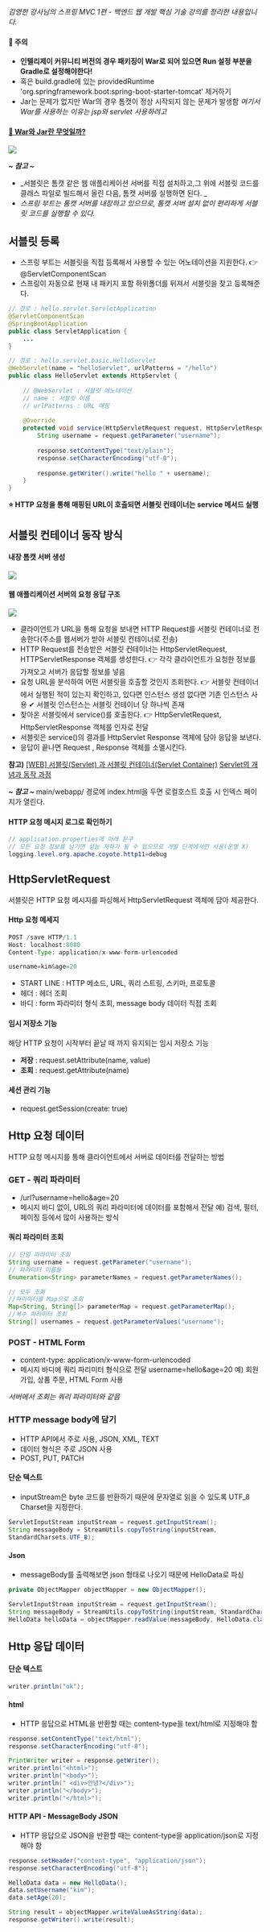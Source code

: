 _김영한 강사님의 스프링 MVC 1편 - 백엔드 웹 개발 핵심 기술 강의를 정리한 내용입니다._

#### 🚨 주의
- **인텔리제이 커뮤니티 버전의 경우 패키징이 War로 되어 있으면 Run 설정 부분을 Gradle로 설정해야한다!**
- 혹은 build.gradle에 있는 providedRuntime 'org.springframework.boot:spring-boot-starter-tomcat' 제거하기
- Jar는 문제가 없지만 War의 경우 톰캣이 정상 시작되지 않는 문제가 발생함
_여기서 War를 사용하는 이유는 jsp와 servlet 사용하려고_

#### [🤔 War와 Jar란 무엇일까?](https://velog.io/@3hee_11/War%EC%99%80-Jar%EB%9E%80-%EB%AC%B4%EC%97%87%EC%9D%BC%EA%B9%8C)

![](https://images.velog.io/images/3hee_11/post/e64af305-c2f3-4bfd-ae66-dae07116469c/image.png)

**_~ 참고 ~_**
- _서블릿은 톰캣 같은 웹 애플리케이션 서버를 직접 설치하고,그 위에 서블릿 코드를 클래스 파일로 빌드해서 올린 다음, 톰캣 서버를 실행하면 된다. _
- _스프링 부트는 톰캣 서버를 내장하고 있으므로, 톰캣 서버 설치 없이 편리하게 서블릿 코드를 실행할 수 있다._

## 서블릿 등록
- 스프링 부트는 서블릿을 직접 등록해서 사용할 수 있는 어노테이션을 지원한다.
👉 @ServletComponentScan
- 스프링이 자동으로 현재 내 패키지 포함 하위폴더를 뒤져서 서블릿을 찾고 등록해준다.
```java
// 경로 : hello.servlet.ServletApplication
@ServletComponentScan 
@SpringBootApplication
public class ServletApplication {
	...
}
```
```java
// 경로 : hello.servlet.basic.HelloServlet
@WebServlet(name = "helloServlet", urlPatterns = "/hello")
public class HelloServlet extends HttpServlet {
 	
    // @WebServlet : 서블릿 애노테이션
	// name : 서블릿 이름
	// urlPatterns : URL 매핑
    
    @Override
    protected void service(HttpServletRequest request, HttpServletResponse response) throws ServletException, IOException {
     	String username = request.getParameter("username");
     	
        response.setContentType("text/plain");
     	response.setCharacterEncoding("utf-8");
        
     	response.getWriter().write("hello " + username);
    }
}
```
**⭐ HTTP 요청을 통해 매핑된 URL이 호출되면 서블릿 컨테이너는 service 메서드 실행**

## 서블릿 컨테이너 동작 방식

#### 내장 톰캣 서버 생성
![](https://images.velog.io/images/3hee_11/post/8a5cf269-d9a3-4911-923a-8644bb99272d/image.png)

#### 웹 애플리케이션 서버의 요청 응답 구조
![](https://images.velog.io/images/3hee_11/post/6305f88f-51e0-400b-8c0a-75df8624c42b/image.png)

- 클라이언트가 URL을 통해 요청을 보내면 HTTP Request를 서블릿 컨테이너로 전송한다(주소를 웹서버가 받아 서블릿 컨테이너로 전송)
- HTTP Request를 전송받은 서블릿 컨테이너는 HttpServletRequest, HTTPServletResponse 객체를 생성한다.
  👉 각각 클라이언트가 요청한 정보를 가져오고 서버가 응답할 정보를 넣음
- 요청 URL을 분석하여 어떤 서블릿을 호출할 것인지 조회한다.
👉 서블릿 컨테이너에서 실행된 적이 있는지 확인하고, 있다면 인스턴스 생성 없다면 기존 인스턴스 사용
✔ 서블릿 인스턴스는 서블릿 컨테이너 당 하나씩 존재
- 찾아온 서블릿에서 service()를 호출한다.
👉 HttpServletRequest, HttpServletResponse 객체를 인자로 전달
- 서블릿은 service()의 결과를  HttpServlet Response 객체에 담아 응답을 보낸다.
- 응답이 끝나면 Request , Response 객체를 소멸시킨다.

**참고)**
[[WEB] 서블릿(Servlet) 과 서블릿 컨테이너(Servlet Container)](https://maenco.tistory.com/entry/%EC%84%9C%EB%B8%94%EB%A6%BFServlet-%EA%B3%BC-%EC%84%9C%EB%B8%94%EB%A6%BF-%EC%BB%A8%ED%85%8C%EC%9D%B4%EB%84%88Servlet-Container)
[Servlet의 개념과 동작 과정](https://programmingnote.tistory.com/61)

**_~ 참고 ~_**
main/webapp/ 경로에 index.html을 두면 로컬호스트 호출 시 인덱스 페이지가 열린다.

#### HTTP 요청 메시지 로그로 확인하기
```java
// application.properties에 아래 문구 
// 모든 요청 정보를 남기면 성능 저하가 될 수 있으므로 개발 단계에서만 사용(운영 X)
logging.level.org.apache.coyote.http11=debug
```

## HttpServletRequest 
서블릿은 HTTP 요청 메시지를 파싱해서 HttpServletRequest 객체에 담아 제공한다.

#### Http 요청 메세지
```java
POST /save HTTP/1.1
Host: localhost:8080
Content-Type: application/x-www-form-urlencoded

username=kim&age=20
```
- START LINE : HTTP 메소드, URL, 쿼리 스트링, 스키마, 프로토콜
- 헤더 : 헤더 조회
- 바디 : form 파라미터 형식 조회, message body 데이터 직접 조회

#### 임시 저장소 기능
해당 HTTP 요청이 시작부터 끝날 때 까지 유지되는 임시 저장소 기능
- **저장** : request.setAttribute(name, value)
- **조회** : request.getAttribute(name)

#### 세션 관리 기능
- request.getSession(create: true)

## Http 요청 데이터
HTTP 요청 메시지를 통해 클라이언트에서 서버로 데이터를 전달하는 방법

### GET - 쿼리 파라미터
- /url?username=hello&age=20
- 메시지 바디 없이, URL의 쿼리 파라미터에 데이터를 포함해서 전달
예) 검색, 필터, 페이징 등에서 많이 사용하는 방식

#### 쿼리 파라미터 조회
```java
// 단일 파라미터 조회
String username = request.getParameter("username"); 
// 파라미터 이름들
Enumeration<String> parameterNames = request.getParameterNames(); 

// 모두 조회
//파라미터를 Map으로 조회
Map<String, String[]> parameterMap = request.getParameterMap(); 
//복수 파라미터 조회
String[] usernames = request.getParameterValues("username"); 
```

### POST - HTML Form
- content-type: application/x-www-form-urlencoded
- 메시지 바디에 쿼리 파리미터 형식으로 전달 username=hello&age=20
예) 회원 가입, 상품 주문, HTML Form 사용

_서버에서 조회는 쿼리 파라미터와 같음_

### HTTP message body에 담기
- HTTP API에서 주로 사용, JSON, XML, TEXT
- 데이터 형식은 주로 JSON 사용
- POST, PUT, PATCH

#### 단순 텍스트
- inputStream은 byte 코드를 반환하기 때문에 문자열로 읽을 수 있도록 UTF_8 Charset을 지정한다.
```java
ServletInputStream inputStream = request.getInputStream();
String messageBody = StreamUtils.copyToString(inputStream,
StandardCharsets.UTF_8);
```
#### Json 
- messageBody를 출력해보면 json 형태로 나오기 때문에 HelloData로 파싱
```java
private ObjectMapper objectMapper = new ObjectMapper();
 
ServletInputStream inputStream = request.getInputStream();
String messageBody = StreamUtils.copyToString(inputStream, StandardCharsets.UTF_8);
HelloData helloData = objectMapper.readValue(messageBody, HelloData.class);
```

## Http 응답 데이터

#### 단순 텍스트
```java
writer.println("ok");
```

#### html
- HTTP 응답으로 HTML을 반환할 때는 content-type을 text/html로 지정해야 함
```java
response.setContentType("text/html");
response.setCharacterEncoding("utf-8");

PrintWriter writer = response.getWriter();
writer.println("<html>");
writer.println("<body>");
writer.println(" <div>안녕?</div>");
writer.println("</body>");
writer.println("</html>");
```

#### HTTP API - MessageBody JSON 
- HTTP 응답으로 JSON을 반환할 때는 content-type을 application/json로 지정해야 함
```java
response.setHeader("content-type", "application/json");
response.setCharacterEncoding("utf-8");

HelloData data = new HelloData();
data.setUsername("kim"); 
data.setAge(20);

String result = objectMapper.writeValueAsString(data);
response.getWriter().write(result);
```
